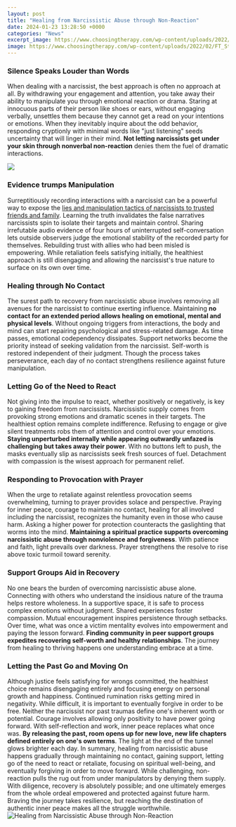 ```yaml
---
layout: post
title: "Healing from Narcissistic Abuse through Non-Reaction"
date: 2024-01-23 13:28:50 +0000
categories: "News"
excerpt_image: https://www.choosingtherapy.com/wp-content/uploads/2022/02/FT_Stages_of_Healing_After_Narcissistic_Abuse.png
image: https://www.choosingtherapy.com/wp-content/uploads/2022/02/FT_Stages_of_Healing_After_Narcissistic_Abuse.png
---
```


### Silence Speaks Louder than Words
When dealing with a narcissist, the best approach is often no approach at all. By withdrawing your engagement and attention, you take away their ability to manipulate you through emotional reaction or drama. Staring at innocuous parts of their person like shoes or ears, without engaging verbally, unsettles them because they cannot get a read on your intentions or emotions. When they inevitably inquire about the odd behavior, responding cryptionly with minimal words like "just listening" seeds uncertainty that will linger in their mind. **Not letting narcissists get under your skin through nonverbal non-reaction** denies them the fuel of dramatic interactions.  

![](https://i5.walmartimages.com/asr/3c6647a8-4759-4ed7-8a38-b257366729c4_1.809b8d37f4660e0daaa9085b63b78121.jpeg)
### Evidence trumps Manipulation
Surreptitiously recording interactions with a narcissist can be a powerful way to expose the [lies and manipulation tactics of narcissists to trusted friends and family](https://store.fi.io.vn/womens-custom-proud-football-grandma-number-28-personalized-women-v-neck-t-shirt/men&). Learning the truth invalidates the false narratives narcissists spin to isolate their targets and maintain control. Sharing irrefutable audio evidence of four hours of uninterrupted self-conversation lets outside observers judge the emotional stability of the recorded party for themselves. Rebuilding trust with allies who had been misled is empowering. While retaliation feels satisfying initially, the healthiest approach is still disengaging and allowing the narcissist's true nature to surface on its own over time.
### Healing through No Contact
The surest path to recovery from narcissistic abuse involves removing all avenues for the narcissist to continue exerting influence. Maintaining **no contact for an extended period allows healing on emotional, mental and physical levels**. Without ongoing triggers from interactions, the body and mind can start repairing psychological and stress-related damage. As time passes, emotional codependency dissipates. Support networks become the priority instead of seeking validation from the narcissist. Self-worth is restored independent of their judgment. Though the process takes perseverance, each day of no contact strengthens resilience against future manipulation.  
### Letting Go of the Need to React 
Not giving into the impulse to react, whether positively or negatively, is key to gaining freedom from narcissists. Narcissistic supply comes from provoking strong emotions and dramatic scenes in their targets. The healthiest option remains complete indifference. Refusing to engage or give silent treatments robs them of attention and control over your emotions. **Staying unperturbed internally while appearing outwardly unfazed is challenging but takes away their power**. With no buttons left to push, the masks eventually slip as narcissists seek fresh sources of fuel. Detachment with compassion is the wisest approach for permanent relief.
### Responding to Provocation with Prayer
When the urge to retaliate against relentless provocation seems overwhelming, turning to prayer provides solace and perspective. Praying for inner peace, courage to maintain no contact, healing for all involved including the narcissist, recognizes the humanity even in those who cause harm. Asking a higher power for protection counteracts the gaslighting that worms into the mind. **Maintaining a spiritual practice supports overcoming narcissistic abuse through nonviolence and forgiveness**. With patience and faith, light prevails over darkness. Prayer strengthens the resolve to rise above toxic turmoil toward serenity.
### Support Groups Aid in Recovery
No one bears the burden of overcoming narcissistic abuse alone. Connecting with others who understand the insidious nature of the trauma helps restore wholeness. In a supportive space, it is safe to process complex emotions without judgment. Shared experiences foster compassion. Mutual encouragement inspires persistence through setbacks. Over time, what was once a victim mentality evolves into empowerment and paying the lesson forward. **Finding community in peer support groups expedites recovering self-worth and healthy relationships**. The journey from healing to thriving happens one understanding embrace at a time.
### Letting the Past Go and Moving On
Although justice feels satisfying for wrongs committed, the healthiest choice remains disengaging entirely and focusing energy on personal growth and happiness. Continued rumination risks getting mired in negativity. While difficult, it is important to eventually forgive in order to be free. Neither the narcissist nor past traumas define one's inherent worth or potential. Courage involves allowing only positivity to have power going forward. With self-reflection and work, inner peace replaces what once was. **By releasing the past, room opens up for new love, new life chapters defined entirely on one's own terms**. The light at the end of the tunnel glows brighter each day.
In summary, healing from narcissistic abuse happens gradually through maintaining no contact, gaining support, letting go of the need to react or retaliate, focusing on spiritual well-being, and eventually forgiving in order to move forward. While challenging, non-reaction pulls the rug out from under manipulators by denying them supply. With diligence, recovery is absolutely possible; and one ultimately emerges from the whole ordeal empowered and protected against future harm. Braving the journey takes resilience, but reaching the destination of authentic inner peace makes all the struggle worthwhile.
![Healing from Narcissistic Abuse through Non-Reaction](https://www.choosingtherapy.com/wp-content/uploads/2022/02/FT_Stages_of_Healing_After_Narcissistic_Abuse.png)
